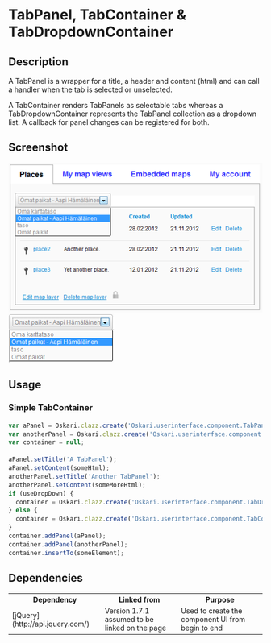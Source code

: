 # TabPanel, TabContainer & TabDropdownContainer

## Description

A TabPanel is a wrapper for a title, a header and content (html) and can call a handler when the tab is selected or unselected.

A TabContainer renders TabPanels as selectable tabs whereas a TabDropdownContainer represents the TabPanel collection as a dropdown list. A callback for panel changes can be registered for both.

## Screenshot

![screenshot](tabcontainer.png)
![screenshot](tabdropdowncontainer.png)

## Usage

### Simple TabContainer

```javascript
var aPanel = Oskari.clazz.create('Oskari.userinterface.component.TabPanel');
var anotherPanel = Oskari.clazz.create('Oskari.userinterface.component.TabPanel');
var container = null;

aPanel.setTitle('A TabPanel');
aPanel.setContent(someHtml);
anotherPanel.setTitle('Another TabPanel');
anotherPanel.setContent(someMoreHtml);
if (useDropDown) {
  container = Oskari.clazz.create('Oskari.userinterface.component.TabDropdownContainer', 'A TabDropdownContainer');
} else {
  container = Oskari.clazz.create('Oskari.userinterface.component.TabContainer', 'A TabContainer');
}
container.addPanel(aPanel);
container.addPanel(anotherPanel);
container.insertTo(someElement);
```

## Dependencies

<table class="table">
  <tr>
    <th>Dependency</th><th>Linked from</th><th>Purpose</th>
  </tr>
  <tr>
    <td> [jQuery](http://api.jquery.com/) </td>
    <td> Version 1.7.1 assumed to be linked on the page</td>
    <td> Used to create the component UI from begin to end</td>
  </tr>
</table>
